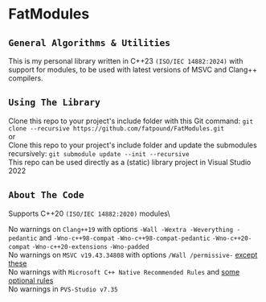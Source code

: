 # FatModules

`General Algorithms & Utilities`
------------------------------
This is my personal library written in C++23 `(ISO/IEC 14882:2024)` with support for modules, to be used with latest versions of MSVC and Clang++ compilers.

`Using The Library`
-----------------
Clone this repo to your project's include folder with this Git command: `git clone --recursive https://github.com/fatpound/FatModules.git`\
or\
Clone this repo to your project's include folder and update the submodules recursively: `git submodule update --init --recursive`\
This repo can be used directly as a (static) library project in Visual Studio 2022

`About The Code`
---------------------
Supports C++20 `(ISO/IEC 14882:2020)` modules\

No warnings on `Clang++19` with options `-Wall -Wextra -Weverything -pedantic` and `-Wno-c++98-compat` `-Wno-c++98-compat-pedantic` `-Wno-c++20-compat` `-Wno-c++20-extensions` `-Wno-padded`\
No warnings on `MSVC v19.43.34808` with options `/Wall /permissive-` [except these](https://github.com/fatpound/FatProps/blob/main/FatCpp.props#L17)\
No warnings with `Microsoft C++ Native Recommended Rules` and [some optional rules](https://github.com/fatpound/FatModules/blob/main/_misc/FatRules.ruleset)\
No warnings in `PVS-Studio v7.35`

